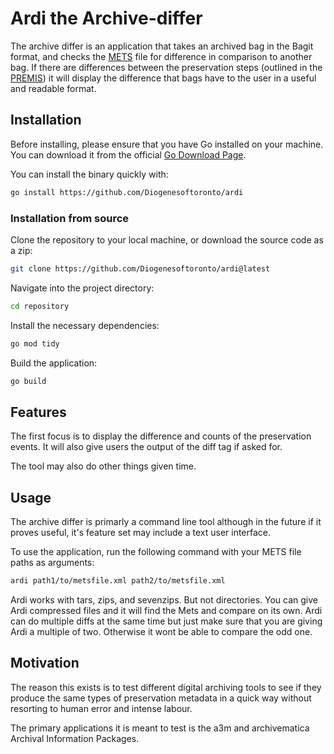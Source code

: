 # Ardi the Archive-differ

The archive differ is an application that takes an archived bag in the Bagit
format, and checks the [METS](https://www.loc.gov/standards/mets/) file for difference in comparison to another bag.
If there are differences between the preservation steps (outlined in the [PREMIS](https://www.loc.gov/standards/premis/)) it will display the difference that bags have to
the user in a useful and readable format.

## Installation

Before installing, please ensure that you have Go installed on
your machine. You can download it from the official [Go Download
Page](https://golang.org/dl/).

You can install the binary quickly with:

```sh
go install https://github.com/Diogenesoftoronto/ardi
```

### Installation from source

Clone the repository to your local machine, or download the source code as a zip:
```sh
git clone https://github.com/Diogenesoftoronto/ardi@latest
```
Navigate into the project directory:

```sh
cd repository
```

Install the necessary dependencies:

```sh
go mod tidy
```

Build the application:

```sh
go build
```

## Features

The first focus is to display the difference and counts of the preservation
events.  It will also give users the output of the diff tag if asked for.

The tool may also do other things given time.

## Usage

The archive differ is primarly a command line tool although in the future
if it proves useful, it's feature set may include a text user interface.

To use the application, run the following command with your METS file paths
as arguments:

```sh
ardi path1/to/metsfile.xml path2/to/metsfile.xml
```

Ardi works with tars, zips, and sevenzips. But not directories. You can give
Ardi compressed files and it will find the Mets and compare on its own.
Ardi can do multiple diffs at the same time but just make sure that you
are giving Ardi a multiple of two. Otherwise it wont be able to compare the
odd one.

## Motivation 

The reason this exists is to test different digital archiving
tools to see if they produce the same types of preservation metadata in a
quick way without resorting to human error and intense labour.

The primary applications it is meant to test is the a3m and archivematica
Archival Information Packages.
